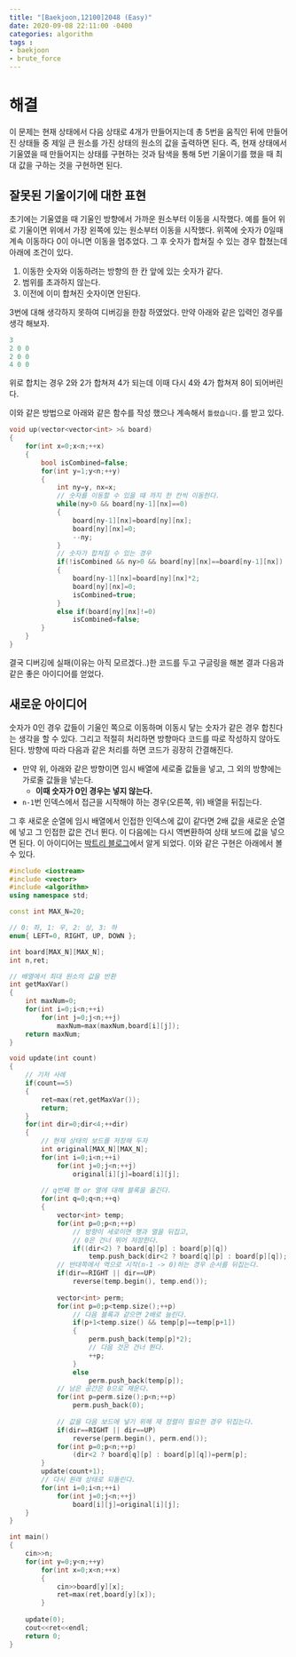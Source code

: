 ```yaml
---
title: "[Baekjoon,12100]2048 (Easy)"
date: 2020-09-08 22:11:00 -0400
categories: algorithm 
tags :
- baekjoon 
- brute_force
---
```

# 해결 
이 문제는 현재 상태에서 다음 상태로 4개가 만들어지는데 총 5번을 움직인 뒤에 만들어진 상태들 중 제일 큰 원소를 가진 상태의 원소의 값을 출력하면 된다. 
즉, 현재 상태에서 기울였을 때 만들어지는 상태를 구현하는 것과 탐색을 통해 5번 기울이기를 했을 때 최대 값을 구하는 것을 구현하면 된다.  

## 잘못된 기울이기에 대한 표현
초기에는 기울였을 때 기울인 방향에서 가까운 원소부터 이동을 시작했다. 예를 들어 위로 기울이면 위에서 가장 왼쪽에 있는 원소부터 이동을 시작했다. 
위쪽에 숫자가 0일때 계속 이동하다 0이 아니면 이동을 멈추었다. 그 후 숫자가 합쳐질 수 있는 경우 합쳤는데 아래에 조건이 있다.  
1. 이동한 숫자와 이동하려는 방향의 한 칸 앞에 있는 숫자가 같다.
2. 범위를 초과하지 않는다.  
3. 이전에 이미 합쳐진 숫자이면 안된다.  

3번에 대해 생각하지 못하여 디버깅을 한참 하였었다. 만약 아래와 같은 입력인 경우를 생각 해보자.
```cpp
3
2 0 0
2 0 0
4 0 0
```
위로 합치는 경우 2와 2가 합쳐져 4가 되는데 이때 다시 4와 4가 합쳐져 8이 되어버린다. 

이와 같은 방법으로 아래와 같은 함수를 작성 했으나 계속해서 `틀렸습니다.`를 받고 있다. 
```cpp
void up(vector<vector<int> >& board)
{
    for(int x=0;x<n;++x)
    {
        bool isCombined=false;
        for(int y=1;y<n;++y)
        {
            int ny=y, nx=x;
            // 숫자를 이동할 수 있을 때 까지 한 칸씩 이동한다.
            while(ny>0 && board[ny-1][nx]==0)
            {
                board[ny-1][nx]=board[ny][nx];
                board[ny][nx]=0;
                --ny;
            }
            // 숫자가 합쳐질 수 있는 경우
            if(!isCombined && ny>0 && board[ny][nx]==board[ny-1][nx])
            {
                board[ny-1][nx]=board[ny][nx]*2;
                board[ny][nx]=0;
                isCombined=true;
            }
            else if(board[ny][nx]!=0)
                isCombined=false;
        }
    }
}
```
결국 디버깅에 실패(이유는 아직 모르겠다..)한 코드를 두고 구글링을 해본 결과 다음과 같은 좋은 아이디어를 얻었다.  

## 새로운 아이디어 
숫자가 0인 경우 값들이 기울인 쪽으로 이동하며 이동시 닿는 숫자가 같은 경우 합친다는 생각을 할 수 있다. 
그리고 적절히 처리하면 방향마다 코드를 따로 작성하지 않아도 된다. 방향에 따라 다음과 같은 처리를 하면 코드가 굉장히 간결해진다. 
- 만약 위, 아래와 같은 방향이면 임시 배열에 세로줄 값들을 넣고, 그 외의 방향에는 가로줄 값들을 넣는다.  
  - **이때 숫자가 0인 경우는 넣지 않는다.**
- `n-1`번 인덱스에서 접근을 시작해야 하는 경우(오른쪽, 위) 배열을 뒤집는다. 

그 후 새로운 순열에 임시 배열에서 인접한 인덱스에 값이 같다면 2배 값을 새로운 순열에 넣고 그 인접한 값은 건너 뛴다. 
이 다음에는 다시 역변환하여 상태 보드에 값을 넣으면 된다. 이 아이디어는 [박트리 블로그](https://baactree.tistory.com/12)에서 알게 되었다. 
이와 같은 구현은 아래에서 볼 수 있다.  
```cpp
#include <iostream>
#include <vector>
#include <algorithm>
using namespace std;

const int MAX_N=20;

// 0: 좌, 1: 우, 2: 상, 3: 하
enum{ LEFT=0, RIGHT, UP, DOWN };

int board[MAX_N][MAX_N];
int n,ret;

// 배열에서 최대 원소의 값을 반환
int getMaxVar()
{
    int maxNum=0;
    for(int i=0;i<n;++i)
        for(int j=0;j<n;++j)
            maxNum=max(maxNum,board[i][j]);
    return maxNum;
}

void update(int count)
{
    // 기저 사례
    if(count==5)
    {
        ret=max(ret,getMaxVar());
        return;
    }
    for(int dir=0;dir<4;++dir)
    {
        // 현재 상태의 보드를 저장해 두자
        int original[MAX_N][MAX_N];
        for(int i=0;i<n;++i)
            for(int j=0;j<n;++j)
                original[i][j]=board[i][j];
        
        // q번째 행 or 열에 대해 블록을 옮긴다.
        for(int q=0;q<n;++q)
        {
            vector<int> temp;
            for(int p=0;p<n;++p)
                // 방향이 세로이면 행과 열을 뒤집고,
                // 0은 건너 뛰어 저장한다.
                if((dir<2) ? board[q][p] : board[p][q])
                    temp.push_back(dir<2 ? board[q][p] : board[p][q]);
            // 반대쪽에서 역으로 시작(n-1 -> 0)하는 경우 순서를 뒤집는다.
            if(dir==RIGHT || dir==UP)
                reverse(temp.begin(), temp.end());
            
            vector<int> perm;
            for(int p=0;p<temp.size();++p)
                // 다음 블록과 같으면 2배로 늘린다.
                if(p+1<temp.size() && temp[p]==temp[p+1])
                {
                    perm.push_back(temp[p]*2);
                    // 다음 것은 건너 뛴다.
                    ++p;
                }
                else
                    perm.push_back(temp[p]);
            // 남은 공간은 0으로 채운다. 
            for(int p=perm.size();p<n;++p)
                perm.push_back(0);
            
            // 값을 다음 보드에 넣기 위해 재 정렬이 필요한 경우 뒤집는다.
            if(dir==RIGHT || dir==UP)
                reverse(perm.begin(), perm.end());
            for(int p=0;p<n;++p)
                (dir<2 ? board[q][p] : board[p][q])=perm[p];
        }
        update(count+1);
        // 다시 원래 상태로 되돌린다. 
        for(int i=0;i<n;++i)
            for(int j=0;j<n;++j)
                board[i][j]=original[i][j];
    }
}

int main()
{
    cin>>n;
    for(int y=0;y<n;++y)
        for(int x=0;x<n;++x)
        {
            cin>>board[y][x];
            ret=max(ret,board[y][x]);
        }
    
    update(0);
    cout<<ret<<endl;
    return 0;
}
```
